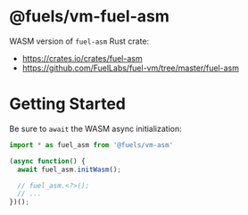 
# @fuels/vm-fuel-asm

WASM version of `fuel-asm` Rust crate:
 - https://crates.io/crates/fuel-asm
 - https://github.com/FuelLabs/fuel-vm/tree/master/fuel-asm


# Getting Started

Be sure to `await` the WASM async initialization:

```ts
import * as fuel_asm from '@fuels/vm-asm'

(async function() {
  await fuel_asm.initWasm();

  // fuel_asm.<?>();
  // ...
})();

```
